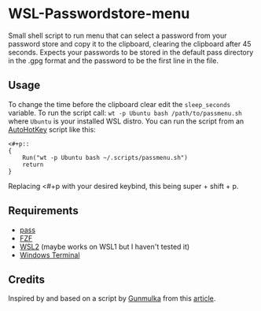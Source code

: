 # WSL-Passwordstore-menu
Small shell script to run menu that can select a password from your password store and copy it to the clipboard, clearing the clipboard after 45 seconds.
Expects your passwords to be stored in the default pass directory in the .gpg format and the password to be the first line in the file.

## Usage
To change the time before the clipboard clear edit the `sleep_seconds` variable.
To run the script call: `wt -p Ubuntu bash /path/to/passmenu.sh` where `Ubuntu` is your installed WSL distro.
You can run the script from an [AutoHotKey](https://www.autohotkey.com/) script like this:
```
<#+p::
{ 
	Run("wt -p Ubuntu bash ~/.scripts/passmenu.sh")
	return
}
```
Replacing <#+p with your desired keybind, this being super + shift + p.

## Requirements
- [pass](https://www.passwordstore.org/)
- [FZF](https://github.com/junegunn/fzf)
- [WSL2](https://learn.microsoft.com/en-us/windows/wsl/install) (maybe works on WSL1 but I haven't tested it)
- [Windows Terminal](https://learn.microsoft.com/en-us/windows/terminal/install)

## Credits
Inspired by and based on a script by [Gunmulka](https://github.com/gumulka) from this [article](https://gummu.de/wsl-passwords-en.html).
